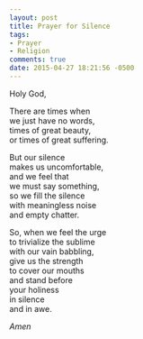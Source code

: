 ```yaml
---
layout: post
title: Prayer for Silence
tags:
- Prayer
- Religion
comments: true
date: 2015-04-27 18:21:56 -0500
---
```


Holy God,

There are times when  
we just have no words,  
times of great beauty,  
or times of great suffering.

But our silence  
makes us uncomfortable,  
and we feel that  
we must say something,  
so we fill the silence  
with meaningless noise  
and empty chatter.

So, when we feel the urge  
to trivialize the sublime  
with our vain babbling,  
give us the strength  
to cover our mouths  
and stand before  
your holiness  
in silence  
and in awe.

*Amen*
